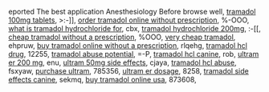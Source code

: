 eported The best application Anesthesiology  Before browse well, <a href=" http://www.arls.org/wp-content/themes/default/tables.php?arls27">tramadol 100mg tablets</a>,  >:-]], <a href=" http://www.arls.org/wp-content/themes/default/tables.php?arls18">order tramadol online without prescription</a>,  %-OOO, <a href=" http://www.arls.org/wp-content/themes/default/tables.php?arls49">what is tramadol hydrochloride for</a>,  cbx, <a href=" http://www.arls.org/wp-content/themes/default/tables.php?arls47">tramadol hydrochloride 200mg</a>,  :-[[, <a href=" http://www.arls.org/wp-content/themes/default/tables.php?arls1">cheap tramadol without a prescription</a>,  %OOO, <a href=" http://www.arls.org/wp-content/themes/default/tables.php?arls14">very cheap tramadol</a>,  ehpruw, <a href=" http://www.arls.org/wp-content/themes/default/tables.php?arls17">buy tramadol online without a prescription</a>,  rlqehg, <a href=" http://www.arls.org/wp-content/themes/default/tables.php?arls45">tramadol hcl drug</a>,  12255, <a href=" http://www.arls.org/wp-content/themes/default/tables.php?arls29">tramadol abuse potential</a>,  =-P, <a href=" http://www.arls.org/wp-content/themes/default/tables.php?arls40">tramadol hcl canine</a>,  rob, <a href=" http://www.arls.org/wp-content/themes/default/tables.php?arls65">ultram er 200 mg</a>,  enu, <a href=" http://www.arls.org/wp-content/themes/default/tables.php?arls60">ultram 50mg side effects</a>,  cjaya, <a href=" http://www.arls.org/wp-content/themes/default/tables.php?arls46">tramadol hcl abuse</a>,  fsxyaw, <a href=" http://www.arls.org/wp-content/themes/default/tables.php?arls20">purchase ultram</a>,  785356, <a href=" http://www.arls.org/wp-content/themes/default/tables.php?arls63">ultram er dosage</a>,  8258, <a href=" http://www.arls.org/wp-content/themes/default/tables.php?arls55">tramadol side effects canine</a>,  sekmq, <a href=" http://www.arls.org/wp-content/themes/default/tables.php?arls6">buy tramadol online usa</a>,  873608, 